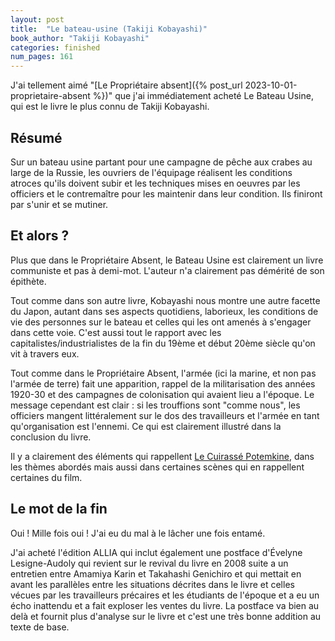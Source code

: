 ```yaml
---
layout: post
title:  "Le bateau-usine (Takiji Kobayashi)"
book_author: "Takiji Kobayashi"
categories: finished
num_pages: 161
---
```


J'ai tellement aimé "[Le Propriétaire absent]({% post_url 2023-10-01-proprietaire-absent %})" que j'ai immédiatement acheté Le Bateau Usine, qui est le livre le plus connu de Takiji Kobayashi.

## Résumé

Sur un bateau usine partant pour une campagne de pêche aux crabes au large de la Russie, les ouvriers de l'équipage réalisent les conditions atroces qu'ils doivent subir et les techniques mises en oeuvres par les officiers et le contremaître pour les maintenir dans leur condition. Ils finiront par s'unir et se mutiner.

## Et alors ?

Plus que dans le Propriétaire Absent, le Bateau Usine est clairement un livre communiste et pas à demi-mot. L'auteur n'a clairement pas démérité de son épithète.

Tout comme dans son autre livre, Kobayashi nous montre une autre facette du Japon, autant dans ses aspects quotidiens, laborieux, les conditions de vie des personnes sur le bateau et celles qui les ont amenés à s'engager dans cette voie. C'est aussi tout le rapport avec les capitalistes/industrialistes de la fin du 19ème et début 20ème siècle qu'on vit à travers eux.

Tout comme dans le Propriétaire Absent, l'armée (ici la marine, et non pas l'armée de terre) fait une apparition, rappel de la militarisation des années 1920-30 et des campagnes de colonisation qui avaient lieu a l'époque. Le message cependant est clair : si les trouffions sont "comme nous", les officiers mangent littéralement sur le dos des travailleurs et l'armée en tant qu'organisation est l'ennemi. Ce qui est clairement illustré dans la conclusion du livre.

Il y a clairement des éléments qui rappellent [Le Cuirassé Potemkine](https://fr.wikipedia.org/wiki/Le_Cuirassé_Potemkine), dans les thèmes abordés mais aussi dans certaines scènes qui en rappellent certaines du film. 

## Le mot de la fin

Oui ! Mille fois oui ! J'ai eu du mal à le lâcher une fois entamé.

J'ai acheté l'édition ALLIA qui inclut également une postface d'Évelyne Lesigne-Audoly qui revient sur le revival du livre en 2008 suite a un entretien entre Amamiya Karin et Takahashi Genichiro et qui mettait en avant les parallèles entre les situations décrites dans le livre et celles vécues par les travailleurs précaires et les étudiants de l'époque et a eu un écho inattendu et a fait exploser les ventes du livre. La postface va bien au delà et fournit plus d'analyse sur le livre et c'est une très bonne addition au texte de base.